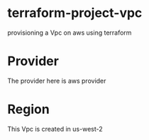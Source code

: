 # terraform-project-vpc
provisioning a Vpc on aws using terraform
# Provider
The provider here is aws provider
# Region
This Vpc is created in us-west-2 
